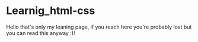 # Learnig_html-css
Hello that's only my leaning page, if you reach here you're probably lost but you can read this anyway :)!
